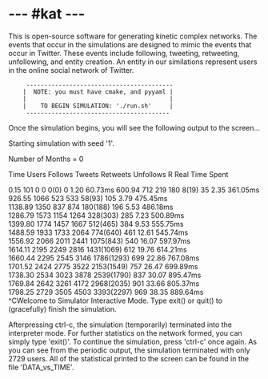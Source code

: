 --- #kat ---
===

This is open-source software for generating kinetic complex networks. The events that occur in the simulations are designed to mimic the events that occur in Twitter. These events include following, tweeting, retweeting, unfollowing, and entity creation. An entity in our similations represent users in the online social network of Twitter. 

         -----------------------------------------
        |  NOTE: you must have cmake, and pyyaml |
        |                                        |
        |    TO BEGIN SIMULATION: './run.sh'     |
         ----------------------------------------

Once the simulation begins, you will see the following output to the screen...





Starting simulation with seed '1'.

Number of Months = 0


Time		Users		Follows		Tweets		Retweets	Unfollows	R	Real Time Spent

0.15		101		0		0		0(0)	0		1.20		60.73ms	
600.94		712		219		180		8(19)	35		2.35		361.05ms	
926.55		1066		523		533		58(93)	105		3.79		475.45ms	
1138.89		1350		837		874		180(188)	196		5.53		486.18ms	
1286.79		1573		1154		1264		328(303)	285		7.23		500.89ms	
1399.80		1774		1457		1667		512(465)	384		9.53		555.75ms	
1488.59		1933		1733		2064		774(640)	461		12.61		545.74ms	
1556.92		2066		2011		2441		1075(843)	540		16.07		597.97ms	
1614.11		2195		2249		2816		1431(1069)	612		19.76		614.21ms	
1660.44		2295		2545		3146		1786(1293)	699		22.86		767.08ms	
1701.52		2424		2775		3522		2153(1549)	757		26.47		699.89ms	
1738.30		2534		3023		3878		2539(1790)	837		30.07		895.47ms	
1769.84		2642		3261		4172		2968(2035)	901		33.66		805.37ms	
1798.25		2729		3505		4503		3393(2297)	969		38.35		889.64ms	
^CWelcome to Simulator Interactive Mode.
Type exit() or quit() to (gracefully) finish the simulation.
> 


Afterpressing ctrl-c, the simulation (temporarily) terminated into the interpreter mode. For further statistics on the network formed, you can simply type 'exit()'. To continue the simulation, press 'ctrl-c' once again. As you can see from the periodic output, the simulation terminated with only 2729 users. All of the statistical printed to the screen can be found in the file 'DATA_vs_TIME'.  
